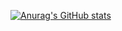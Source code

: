 [![Anurag's GitHub stats](https://github-readme-stats.vercel.app/api?username=MehrabVosough)](https://github.com/anuraghazra/github-readme-stats)
<!---
MehrabVosough/MehrabVosough is a ✨ special ✨ repository because its `README.md` (this file) appears on your GitHub profile.
You can click the Preview link to take a look at your changes.
--->
